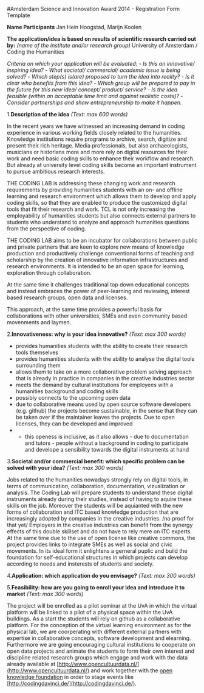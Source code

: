 #Amsterdam Science and Innovation Award 2014 - Registration Form Template

**Name Participants** 
Jan Hein Hoogstad, Marijn Koolen

**The application/idea is based on results of scientific research carried out by:** *(name of the institute and/or research group)*
University of Amsterdam / Coding the Humanities

*Criteria on which your application will be evaluated:*
*- Is this an innovative/ inspiring idea?*
*- What societal/ commercial/ academic issue is being solved?*
*- Which step(s) is(are) proposed to turn the idea into reality?*
*- Is it clear who benefits from this idea?*
*- Which group will be prepared to pay in the future for this new idea/ concept/ product/ service?*
*- Is the idea feasible (within an acceptable time limit and against realistic costs)?*
*- Consider partnerships and show entrepreneurship to make it happen.*

1.**Description of the idea**
*(Text: max 600 words)*

In the recent years we have witnessed an increasing demand in coding
experience in various working fields closely related to the humanities.
Knowledge institutions require programs to archive, search, digitize
and present their rich heritage. Media professionals, but also
archaeologists, musicians or historians more and more rely on digital
resources for their work and need basic coding skills to enhance their
workflow and research. But already at university level coding skills
become an important instrument to pursue ambitious research interests.

THE CODING LAB is addressing these changing work and research
requirements by providing humanities students with an on- and offline
learning and research environment which allows them to develop and
apply coding skills, so that they are enabled to produce the customized
digital tools that fit their research and work. TCL is not only
increasing the employability of humanities students but also connects
external partners to students who understand to analyze and approach
humanities questions from the perspective of coding.

THE CODING LAB aims to be an incubator for collaborations between public
and private partners that are keen to explore new means of knowledge
production and productively challenge conventional forms of teaching and
scholarship by the creation of innovative information infrastructures
and research environments. It is intended to be an open space for learning, 
exploration through collaboration.

At the same time it challenges traditional top down educational concepts 
and instead embraces the power of peer-learning and reviewing, interest based 
research groups, open data and licenses. 

This approach, at the same time provides a powerful basis for collaborations
with other universities, SMEs and even community based movenments and laymen.


2.**Innovativeness: why is your idea innovative?**
*(Text: max 300 words)*

- provides humanities students with the ability to create their research tools themselves
- provides humanities students with the ability to analyse the digital tools surrounding them 
- allows them to take on a more collaborative problem solving approach that is already in practice in companies in the creative industries sector
- meets the demand by cultural institutions for employees with a humanities background and coding skills
- possibly connects to the upcoming open data 
- due to collaborative means used by open source software developers (e.g. github) the projects become sustainable, in the sense that they can be taken over if the maintainer leaves the projects. Due to open  licenses, they can be developed and improved 
- - this openess is inclusive, as it also allows - due to documentation and tutors - people without a background in coding to participate and develope a sensibility towards the digital instruments at hand


3.**Societal and/or commercial benefit: which specific problem can be solved with your idea?**
*(Text: max 300 words)*

Jobs related to the humanities nowadays strongly rely on digital tools, in terms of communication, collaboration, documentation, vizualization or analysis. 
The Coding Lab will prepare students to understand these digital instruments already during their studies, instead of having to aquire these skills on the job. Moreover the students will be aquianted with the new forms of collaboration and ITC based knowledge production that are increasingly adopted by companies in the creative industries. /no proof for that yet/ Employers in the creative industries can benefit from the synergy effects of this double skillset and do not have to rely mere on ITC experts.
At the same time due to the use of open license like creative commons, the project provides links to integrate SMEs as well as social and civic movements. In its ideal form it enlightens a gerneral puplic and build the foundation for self-educational structures in which projects can develop according to needs and insterests of students and society.


4.**Application: which application do you envisage?**
*(Text: max 300 words)*

5.**Feasibility: how are you going to enroll your idea and introduce it to market** 
*(Text: max 300 words)*

The project will be enrolled as a pilot seminar at the UvA in which the virtual platform will be linked to a pilot of a physical space within the UvA buildings. As a start the students will rely on github as a collaborative platform. For the conception of the virtual learning environment as for the physical lab, we are coorperating with different external partners with expertise in collaborative concepts, software development and elearning. Furthermore we are going encouraging cultural institutions to cooperate on open data projects and animate the students to form their own interest and discipline related research groups which engage and work with the data already available at [http://www.opencultuurdata.nl/](http://www.opencultuurdata.nl/) and work together with the [open knowledge foundation](http://nl.okfn.org/) in order to stage events like [http://codingdavinci.de/](http://codingdavinci.de/).
